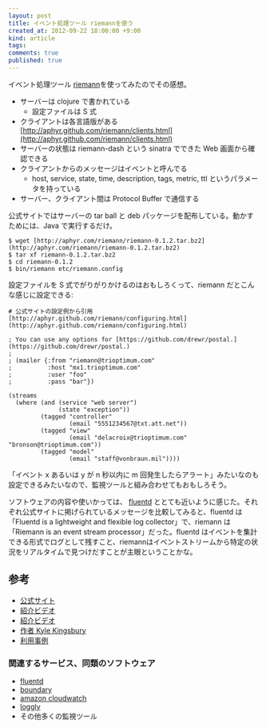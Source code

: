 ```yaml
---
layout: post
title: イベント処理ツール riemannを使う
created_at: 2012-09-22 18:00:00 +9:00
kind: article
tags:
comments: true
published: true
---
```

イベント処理ツール [riemann](http://aphyr.github.com/riemann/)を使ってみたのでその感想。

<!-- more -->

  * サーバーは clojure で書かれている 
    * 設定ファイルは S 式
  * クライアントは各言語版がある [http://aphyr.github.com/riemann/clients.html](http://aphyr.github.com/riemann/clients.html)
  * サーバーの状態は riemann-dash という sinatra でできた Web 画面から確認できる
  * クライアントからのメッセージはイベントと呼んでる 
    * host, service, state, time, description, tags, metric, ttl というパラメータを持っている
  * サーバー、クライアント間は Protocol Buffer で通信する

公式サイトではサーバーの tar ball と deb パッケージを配布している。動かすためには、Java で実行するだけ。

    
    $ wget [http://aphyr.com/riemann/riemann-0.1.2.tar.bz2](http://aphyr.com/riemann/riemann-0.1.2.tar.bz2)
    $ tar xf riemann-0.1.2.tar.bz2
    $ cd riemann-0.1.2
    $ bin/riemann etc/riemann.config
    

設定ファイルを S 式でがりがりかけるのはおもしろくって、riemann だとこんな感じに設定できる:

    
    # 公式サイトの設定例から引用 [http://aphyr.github.com/riemann/configuring.html](http://aphyr.github.com/riemann/configuring.html)
    
    ; You can use any options for [https://github.com/drewr/postal.](https://github.com/drewr/postal.)
    ;
    ; (mailer {:from "riemann@trioptimum.com"
    ;          :host "mx1.trioptimum.com"
    ;          :user "foo"
    ;          :pass "bar"})
    
    (streams
      (where (and (service "web server")
                  (state "exception"))
             (tagged "controller"
                     (email "5551234567@txt.att.net"))
             (tagged "view"
                     (email "delacroix@trioptimum.com" "bronson@trioptimum.com"))
             (tagged "model"
                     (email "staff@vonbraun.mil"))))
    

「イベント x あるいは y が n 秒以内に m 回発生したらアラート」みたいなのも設定できるみたいなので、監視ツールと組み合わせてもおもしろそう。

ソフトウェアの内容や使いかっては、 [fluentd](http://fluentd.org/)
ととても近いように感じた。それぞれ公式サイトに掲げられているメッセージを比較してみると、fluentd は「Fluentd is a lightweight and flexible log collector」で、riemann は「Riemann is an event stream processor」だった。fluentd はイベントを集計できる形式でログとして残すこと、riemannはイベントストリームから特定の状況をリアルタイムで見つけだすことが主眼ということかな。

## 参考

  * [公式サイト](http://aphyr.github.com/riemann/)
  * [紹介ビデオ](http://vimeo.com/45807716)
  * [紹介ビデオ](http://blog.boundary.com/2012/03/12/boundary-tech-talks-march-6th-2012/)
  * [作者 Kyle Kingsbury](https://twitter.com/aphyr)
  * [利用事例](http://labs.amara.org/2012-07-16-metrics.html)

### 関連するサービス、同類のソフトウェア

  * [fluentd](http://fluentd.org/)
  * [boundary](http://boundary.com/)
  * [amazon cloudwatch](http://aws.amazon.com/en/cloudwatch/)
  * [loggly](http://www.loggly.com/)
  * その他多くの監視ツール

